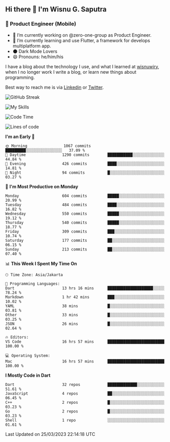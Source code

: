 ## Hi there 👋 I'm Wisnu G. Saputra

### :mobile_phone_off: Product Engineer (Mobile)

- 🔭 I’m currently working on @zero-one-group as Product Engineer.
- 🌱 I’m currently learning and use Flutter, a framework for develops multiplatform app.
- 🌑 Dark Mode Lovers
- 😄 Pronouns: he/him/his

I have a blog about the technology I use, and what I learned at [wisnuwiry](https://wisnuwiry.space/), when I no longer work I write a blog, or learn new things about programming.

Best way to reach me is via [Linkedin](https://www.linkedin.com/in/wisnu-saputra/) or [Twitter](https://twitter.com/wisnuwiry).

![GitHub Streak](https://streak-stats.demolab.com?user=wisnuwiry&theme=dark&hide_border=true)

![My Skills](https://skillicons.dev/icons?i=dart,flutter,kotlin,swift,js,css,neovim,git,linux&perline=5)

<!--START_SECTION:waka-->
![Code Time](http://img.shields.io/badge/Code%20Time-337%20hrs%2012%20mins-blue)

![Lines of code](https://img.shields.io/badge/From%20Hello%20World%20I%27ve%20Written-4.4%20million%20lines%20of%20code-blue)

**I'm an Early 🐤** 

```text
🌞 Morning                1067 commits        █████████░░░░░░░░░░░░░░░░   37.09 % 
🌆 Daytime                1290 commits        ███████████░░░░░░░░░░░░░░   44.84 % 
🌃 Evening                426 commits         ████░░░░░░░░░░░░░░░░░░░░░   14.81 % 
🌙 Night                  94 commits          █░░░░░░░░░░░░░░░░░░░░░░░░   03.27 % 
```
📅 **I'm Most Productive on Monday** 

```text
Monday                   604 commits         █████░░░░░░░░░░░░░░░░░░░░   20.99 % 
Tuesday                  484 commits         ████░░░░░░░░░░░░░░░░░░░░░   16.82 % 
Wednesday                550 commits         █████░░░░░░░░░░░░░░░░░░░░   19.12 % 
Thursday                 540 commits         █████░░░░░░░░░░░░░░░░░░░░   18.77 % 
Friday                   309 commits         ███░░░░░░░░░░░░░░░░░░░░░░   10.74 % 
Saturday                 177 commits         ██░░░░░░░░░░░░░░░░░░░░░░░   06.15 % 
Sunday                   213 commits         ██░░░░░░░░░░░░░░░░░░░░░░░   07.40 % 
```


📊 **This Week I Spent My Time On** 

```text
🕑︎ Time Zone: Asia/Jakarta

💬 Programming Languages: 
Dart                     13 hrs 16 mins      ████████████████████░░░░░   78.24 % 
Markdown                 1 hr 42 mins        ███░░░░░░░░░░░░░░░░░░░░░░   10.02 % 
YAML                     38 mins             █░░░░░░░░░░░░░░░░░░░░░░░░   03.81 % 
Other                    33 mins             █░░░░░░░░░░░░░░░░░░░░░░░░   03.25 % 
JSON                     26 mins             █░░░░░░░░░░░░░░░░░░░░░░░░   02.64 % 

🔥 Editors: 
VS Code                  16 hrs 57 mins      █████████████████████████   100.00 % 

💻 Operating System: 
Mac                      16 hrs 57 mins      █████████████████████████   100.00 % 
```

**I Mostly Code in Dart** 

```text
Dart                     32 repos            █████████████░░░░░░░░░░░░   51.61 % 
JavaScript               4 repos             ██░░░░░░░░░░░░░░░░░░░░░░░   06.45 % 
C++                      2 repos             █░░░░░░░░░░░░░░░░░░░░░░░░   03.23 % 
Go                       2 repos             █░░░░░░░░░░░░░░░░░░░░░░░░   03.23 % 
Shell                    1 repo              ░░░░░░░░░░░░░░░░░░░░░░░░░   01.61 % 
```




 Last Updated on 25/03/2023 22:14:18 UTC
<!--END_SECTION:waka-->

